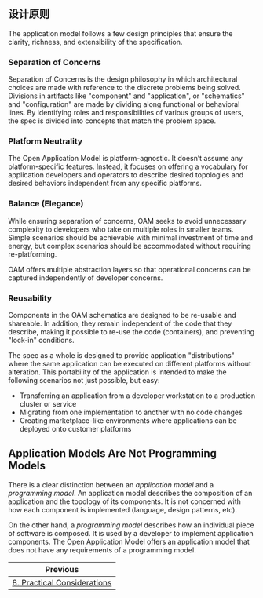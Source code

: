 ## 设计原则

The application model follows a few design principles that ensure the clarity, richness, and extensibility of the specification.

### Separation of Concerns

Separation of Concerns is the design philosophy in which architectural choices are made with reference to the discrete problems being solved. Divisions in artifacts like "component" and "application", or "schematics" and "configuration" are made by dividing along functional or behavioral lines. By identifying roles and responsibilities of various groups of users, the spec is divided into concepts that match the problem space.

### Platform Neutrality

The Open Application Model is platform-agnostic. It doesn’t assume any platform-specific features. Instead, it focuses on offering a vocabulary for application developers and operators to describe desired topologies and desired behaviors independent from any specific platforms.

### Balance (Elegance)

While ensuring separation of concerns, OAM seeks to avoid unnecessary complexity to developers who take on multiple roles in smaller teams. Simple scenarios should be achievable with minimal investment of time and energy, but complex scenarios should be accommodated without requiring re-platforming.

OAM offers multiple abstraction layers so that operational concerns can be captured independently of developer concerns.

### Reusability

Components in the OAM schematics are designed to be re-usable and shareable. In addition, they remain independent of the code that they describe, making it possible to re-use the code (containers), and preventing "lock-in" conditions.

The spec as a whole is designed to provide application "distributions" where the same application can be executed on different platforms without alteration. This portability of the application is intended to make the following scenarios not just possible, but easy:

- Transferring an application from a developer workstation to a production cluster or service
- Migrating from one implementation to another with no code changes
- Creating marketplace-like environments where applications can be deployed onto customer platforms

## Application Models Are Not Programming Models

There is a clear distinction between an _application model_ and a _programming model_. An application model describes the composition of an application and the topology of its components. It is not concerned with how each component is implemented (language, design patterns, etc).

On the other hand, a _programming model_ describes how an individual piece of software is composed. It is used by a developer to implement application components. The Open Application Model offers an application model that does not have any requirements of a programming model.

| Previous      | 
| ------------- |
| [8. Practical Considerations](8.practical_considerations.md) |